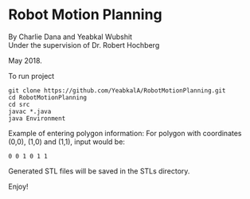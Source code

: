 # Robot Motion Planning

By Charlie Dana and Yeabkal Wubshit <br>
Under the supervision of Dr. Robert Hochberg <br>

May 2018.

To run project

```
git clone https://github.com/YeabkalA/RobotMotionPlanning.git
cd RobotMotionPlanning
cd src
javac *.java
java Environment

```

Example of entering polygon information:
For polygon with coordinates (0,0), (1,0) and (1,1), input would be:

```
0 0 1 0 1 1
```

Generated STL files will be saved in the STLs directory.

Enjoy!


